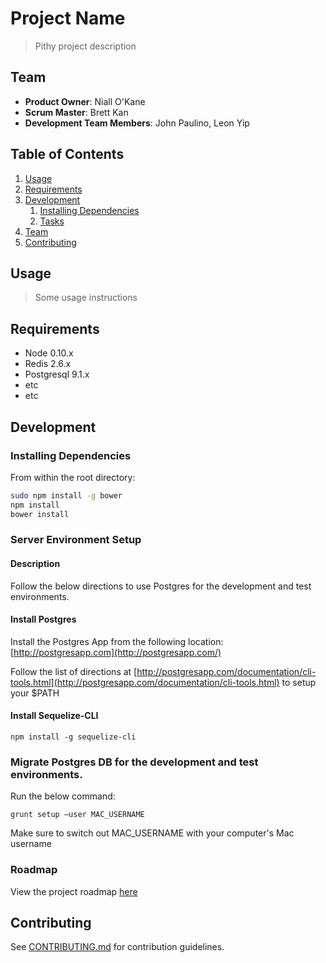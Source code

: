# Project Name

> Pithy project description

## Team

  - __Product Owner__: Niall O'Kane
  - __Scrum Master__: Brett Kan
  - __Development Team Members__: John Paulino, Leon Yip

## Table of Contents

1. [Usage](#Usage)
1. [Requirements](#requirements)
1. [Development](#development)
    1. [Installing Dependencies](#installing-dependencies)
    1. [Tasks](#tasks)
1. [Team](#team)
1. [Contributing](#contributing)

## Usage

> Some usage instructions

## Requirements

- Node 0.10.x
- Redis 2.6.x
- Postgresql 9.1.x
- etc
- etc

## Development

### Installing Dependencies

From within the root directory:

```sh
sudo npm install -g bower
npm install
bower install
```

### Server Environment Setup

#### Description

Follow the below directions to use Postgres for the development and test environments.

#### Install Postgres

Install the Postgres App from the following location: [http://postgresapp.com](http://postgresapp.com/)

Follow the list of directions at [http://postgresapp.com/documentation/cli-tools.html](http://postgresapp.com/documentation/cli-tools.html) to setup your $PATH

#### Install Sequelize-CLI

```shell
npm install -g sequelize-cli
```

### Migrate Postgres DB for the development and test environments.

Run the below command:
```shell
grunt setup —user MAC_USERNAME
```

Make sure to switch out MAC_USERNAME with your computer's Mac username

### Roadmap

View the project roadmap [here](LINK_TO_PROJECT_ISSUES)


## Contributing

See [CONTRIBUTING.md](CONTRIBUTING.md) for contribution guidelines.
